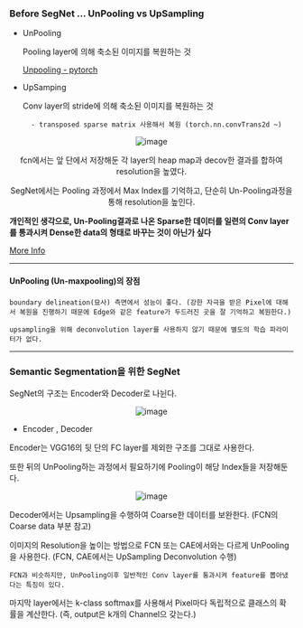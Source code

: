 ### Before SegNet ... UnPooling vs UpSampling

- UnPooling

    Pooling layer에 의해 축소된 이미지를 복원하는 것 
    
    [Unpooling - pytorch](https://pytorch.org/docs/stable/generated/torch.nn.Upsample.html)
           
- UpSamping

    Conv layer의 stride에 의해 축소된 이미지를 복원하는 것 
    
        - transposed sparse matrix 사용해서 복원 (torch.nn.convTrans2d ~)

<div align=center>

![image](https://user-images.githubusercontent.com/59076451/130321124-acdc895f-5bf0-424e-b381-3afd3bf75364.png)
  
fcn에서는 앞 단에서 저장해둔 각 layer의 heap map과 decov한 결과를 합하여 resolution을 높였다.
  
SegNet에서는 Pooling 과정에서 Max Index를 기억하고, 단순히 Un-Pooling과정을 통해 resolution을 높인다.  
  
</div>  

**개인적인 생각으로, Un-Pooling결과로 나온 Sparse한 데이터를 일련의 Conv layer를 통과시켜 Dense한 data의 형태로 바꾸는 것이 아닌가 싶다**


[More Info](https://analysisbugs.tistory.com/104)

--- 

#### UnPooling (Un-maxpooling)의 장점

    boundary delineation(묘사) 측면에서 성능이 좋다. (강한 자극을 받은 Pixel에 대해서 복원을 진행하기 때문에 Edge와 같은 feature가 두드러진 곳을 잘 기억하고 복원한다.)

    upsampling을 위해 deconvolution layer를 사용하지 않기 때문에 별도의 학습 파라미터가 없다.
    
---

### Semantic Segmentation을 위한 SegNet 

SegNet의 구조는 Encoder와 Decoder로 나뉜다.

<div align=center>
  
![image](https://user-images.githubusercontent.com/59076451/130320488-26756245-db48-4d12-a026-81302f347bbd.png)
  
</div>  

- Encoder , Decoder

Encoder는 VGG16의 뒷 단의 FC layer를 제외한 구조를 그대로 사용한다.

또한 뒤의 UnPooling하는 과정에서 필요하기에 Pooling이 해당 Index들을 저장해둔다.
    
<div align=center>
  
![image](https://user-images.githubusercontent.com/59076451/130320569-d1f45d3b-dfe9-42ed-ad1b-46f32717f7b4.png)
  
</div>      

Decoder에서는 Upsampling을 수행하여 Coarse한 데이터를 보완한다. (FCN의 Coarse data 부분 참고)

이미지의 Resolution을 높이는 방법으로 FCN 또는 CAE에서와는 다르게  UnPooling을 사용한다. (FCN, CAE에서는 UpSampling Deconvolution 수행)

    FCN과 비슷하지만, UnPooling이후 일반적인 Conv layer를 통과시켜 feature를 뽑아냈다는 특징이 있다.


마지막 layer에서는 k-class softmax를 사용해서 Pixel마다 독립적으로 클래스의 확률을 계산한다. (즉, output은 k개의 Channel으 갖는다.)



    
